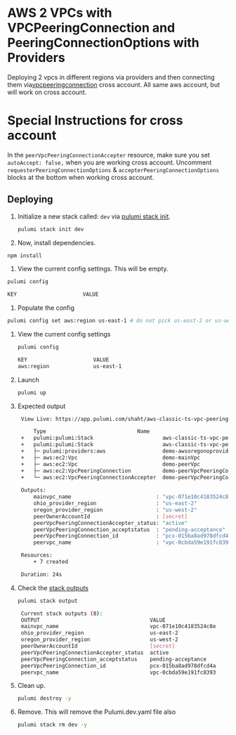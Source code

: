 # AWS 2 VPCs with VPCPeeringConnection and PeeringConnectionOptions with Providers
  Deploying 2 vpcs in different regions via providers and then connecting them via[vpcpeeringconnection](https://www.pulumi.com/registry/packages/aws/api-docs/ec2/peeringconnectionoptions/#cross-account-usage) cross account. All same aws account, but will work on cross account.
# Special Instructions for cross account
  In the `peerVpcPeeringConnectionAccepter` resource, make sure you set `autoAccept: false,` when you are working cross account. Uncomment `requesterPeeringConnectionOptions` & `accepterPeeringConnectionOptions` blocks at the bottom when working cross account.

## Deploying

 1. Initialize a new stack called: `dev` via [pulumi stack init](https://www.pulumi.com/docs/reference/cli/pulumi_stack_init/).
      ```bash
      pulumi stack init dev
      ```

 1. Now, install dependencies.

   ```bash
   npm install
   ```

 1. View the current config settings. This will be empty.
   ```bash
   pulumi config
   ```
   
   ```bash
   KEY                     VALUE
   ```
 1. Populate the config

   ```bash
   pulumi config set aws:region us-east-1 # do not pick us-east-2 or us-west-2 since we are using them as providers
   ```

1. View the current config settings
   ```bash
   pulumi config
   ```

   ```bash
   KEY                     VALUE
   aws:region              us-east-1
   ```

1. Launch
   ```bash
   pulumi up
   ```

1. Expected output

   ```bash
    View Live: https://app.pulumi.com/shaht/aws-classic-ts-vpc-peeringconnectionoption-providers/dev/updates/71

        Type                             Name                                                      Status       
    +   pulumi:pulumi:Stack                      aws-classic-ts-vpc-peeringconnectionoption-providers-dev  creating     
    +   pulumi:pulumi:Stack                      aws-classic-ts-vpc-peeringconnectionoption-providers-dev  created     
    +   ├─ pulumi:providers:aws                  demo-awsoregonoprovider                                   created    
    +   ├─ aws:ec2:Vpc                           demo-mainVpc                                              created    
    +   ├─ aws:ec2:Vpc                           demo-peerVpc                                              created    
    +   ├─ aws:ec2:VpcPeeringConnection          demo-peerVpcPeeringConnection                             created    
    +   └─ aws:ec2:VpcPeeringConnectionAccepter  demo-peerVpcPeeringConnectionAccepter                     created    
    
    Outputs:
        mainvpc_name                           : "vpc-071e10c4183524c8e"
        ohio_provider_region                   : "us-east-2"
        oregon_provider_region                 : "us-west-2"
        peerOwnerAccountId                     : [secret]
        peerVpcPeeringConnectionAccepter_status: "active"
        peerVpcPeeringConnection_acceptstatus  : "pending-acceptance"
        peerVpcPeeringConnection_id            : "pcx-015ba8ad978dfcd4a"
        peervpc_name                           : "vpc-0cbda59e191fc8393"

    Resources:
        + 7 created

    Duration: 24s
    ```

1. Check the  [stack outputs](https://www.pulumi.com/docs/reference/cli/pulumi_stack_output/)

   ```bash
   pulumi stack output
   ```

   ```bash
    Current stack outputs (8):
    OUTPUT                                   VALUE
    mainvpc_name                             vpc-071e10c4183524c8e
    ohio_provider_region                     us-east-2
    oregon_provider_region                   us-west-2
    peerOwnerAccountId                       [secret]
    peerVpcPeeringConnectionAccepter_status  active
    peerVpcPeeringConnection_acceptstatus    pending-acceptance
    peerVpcPeeringConnection_id              pcx-015ba8ad978dfcd4a
    peervpc_name                             vpc-0cbda59e191fc8393
   ```

1. Clean up.  
   ```bash
   pulumi destroy -y
   ```

1. Remove.   This will remove the Pulumi.dev.yaml file also
   ```bash
   pulumi stack rm dev -y
   ```